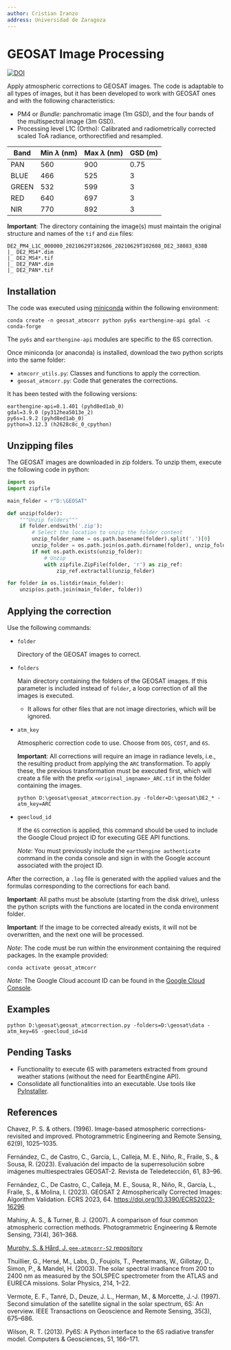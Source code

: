 ```yaml
---
author: Cristian Iranzo
address: Universidad de Zaragoza
---
```

# GEOSAT Image Processing

[![DOI](https://zenodo.org/badge/852767833.svg)](https://zenodo.org/doi/10.5281/zenodo.13694180)

Apply atmospheric corrections to GEOSAT images. The code is adaptable to all types of images, but it has been developed to work with GEOSAT ones and with the following characteristics:

- PM4 or *Bundle*: panchromatic image (1m GSD), and the four bands of the multispectral image (3m GSD).
- Processing level L1C (Ortho): Calibrated and radiometrically corrected scaled ToA radiance, orthorectified and resampled.

| Band | Min $\lambda$ (nm) | Max $\lambda$ (nm) | GSD (m) |
| ---- | ------------------ | ------------------ | ------- |
| PAN  | 560                | 900                | 0.75    |
| BLUE | 466                | 525                | 3       |
| GREEN| 532                | 599                | 3       |
| RED  | 640                | 697                | 3       |
| NIR  | 770                | 892                | 3       |

**Important**: The directory containing the image(s) must maintain the original structure and names of the `tif` and `dim` files:

```text
DE2_PM4_L1C_000000_20210629T102606_20210629T102608_DE2_38083_838B
|_ DE2_MS4*.dim
|_ DE2_MS4*.tif
|_ DE2_PAN*.dim
|_ DE2_PAN*.tif
```

## Installation

The code was executed using [miniconda](https://docs.anaconda.com/free/miniconda/index.html) within the following environment:

```text
conda create -n geosat_atmcorr python py6s earthengine-api gdal -c conda-forge
```

The `py6s` and `earthengine-api` modules are specific to the 6S correction.

Once miniconda (or anaconda) is installed, download the two python scripts into the same folder:

- `atmcorr_utils.py`: Classes and functions to apply the correction.
- `geosat_atmcorr.py`: Code that generates the corrections.

It has been tested with the following versions:

```text
earthengine-api=0.1.401 (pyhd8ed1ab_0)
gdal=3.9.0 (py312hea5013e_2)
py6s=1.9.2 (pyhd8ed1ab_0)
python=3.12.3 (h2628c8c_0_cpython)
```

## Unzipping files

The GEOSAT images are downloaded in zip folders. To unzip them, execute the following code in python:

```python
import os
import zipfile

main_folder = r"D:\GEOSAT"

def unzip(folder):
    """Unzip folders"""
    if folder.endswith('.zip'):
        # Select the location to unzip the folder content
        unzip_folder_name = os.path.basename(folder).split('.')[0]
        unzip_folder = os.path.join(os.path.dirname(folder), unzip_folder_name)
        if not os.path.exists(unzip_folder):
            # Unzip
            with zipfile.ZipFile(folder, 'r') as zip_ref:
                zip_ref.extractall(unzip_folder)

for folder in os.listdir(main_folder):
    unzip(os.path.join(main_folder, folder))
```

## Applying the correction

Use the following commands:

- `folder`

  Directory of the GEOSAT images to correct.

- `folders`

  Main directory containing the folders of the GEOSAT images. If this parameter is included instead of `folder`, a loop correction of all the images is executed.

  - It allows for other files that are not image directories, which will be ignored.

- `atm_key`

  Atmospheric correction code to use. Choose from `DOS`, `COST`, and `6S`.

  **Important**: All corrections will require an image in radiance levels, i.e., the resulting product from applying the `ARC` transformation. To apply these, the previous transformation must be executed first, which will create a file with the prefix `<original_imgname>_ARC.tif` in the folder containing the images.

  ```text
  python D:\geosat\geosat_atmcorrection.py -folder=D:\geosat\DE2_* -atm_key=ARC
  ```

- `geecloud_id`

  If the `6S` correction is applied, this command should be used to include the Google Cloud project ID for executing GEE API functions.

  *Note*: You must previously include the `earthengine authenticate` command in the conda console and sign in with the Google account associated with the project ID.

After the correction, a `.log` file is generated with the applied values and the formulas corresponding to the corrections for each band.

**Important**: All paths must be absolute (starting from the disk drive), unless the python scripts with the functions are located in the conda environment folder.

**Important**: If the image to be corrected already exists, it will not be overwritten, and the next one will be processed.

*Note*: The code must be run within the environment containing the required packages. In the example provided:

```text
conda activate geosat_atmcorr
```

*Note*: The Google Cloud account ID can be found in the [Google Cloud Console](https://console.cloud.google.com/?hl=en).

## Examples

```text
python D:\geosat\geosat_atmcorrection.py -folders=D:\geosat\data -atm_key=6S -geecloud_id=id
```

## Pending Tasks

- Functionality to execute 6S with parameters extracted from ground weather stations (without the need for EearthEngine API).
- Consolidate all functionalities into an executable. Use tools like [PyInstaller](https://pyinstaller.org/en/stable/index.html).

## References

Chavez, P. S. & others. (1996). Image-based atmospheric corrections-revisited and improved. Photogrammetric Engineering and Remote Sensing, 62(9), 1025–1035.

Fernández, C., de Castro, C., Garcı́a, L., Calleja, M. E., Niño, R., Fraile, S., & Sousa, R. (2023). Evaluación del impacto de la superresolución sobre imágenes multiespectrales GEOSAT-2. Revista de Teledetección, 61, 83–96.

Fernández, C., De Castro, C., Calleja, M. E., Sousa, R., Niño, R., García, L., Fraile, S., & Molina, I. (2023). GEOSAT 2 Atmospherically Corrected Images: Algorithm Validation. ECRS 2023, 64. https://doi.org/10.3390/ECRS2023-16296

Mahiny, A. S., & Turner, B. J. (2007). A comparison of four common atmospheric correction methods. Photogrammetric Engineering & Remote Sensing, 73(4), 361–368.

[Murphy, S. & Hård, J. `gee-atmcorr-S2` repository](https://github.com/samsammurphy/gee-atmcorr-S2/tree/master)
 
Thuillier, G., Hersé, M., Labs, D., Foujols, T., Peetermans, W., Gillotay, D., Simon, P., & Mandel, H. (2003). The solar spectral irradiance from 200 to 2400 nm as measured by the SOLSPEC spectrometer from the ATLAS and EURECA missions. Solar Physics, 214, 1–22.

Vermote, E. F., Tanré, D., Deuze, J. L., Herman, M., & Morcette, J.-J. (1997). Second simulation of the satellite signal in the solar spectrum, 6S: An overview. IEEE Transactions on Geoscience and Remote Sensing, 35(3), 675–686.

Wilson, R. T. (2013). Py6S: A Python interface to the 6S radiative transfer model. Computers & Geosciences, 51, 166–171.

